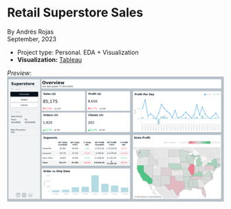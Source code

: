 # Retail Superstore Sales
By Andrés Rojas   
September, 2023

* Project type: Personal. EDA + Visualization
* **Visualization:** [Tableau](https://public.tableau.com/app/profile/aerojasm/viz/SuperstoreDashboard_16999750588960/Overview)

_Preview:_
![Overview Preview](Overview.png)
